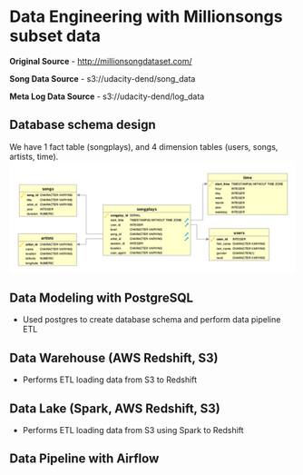 # Data Engineering with Millionsongs subset data
**Original Source** - http://millionsongdataset.com/

**Song Data Source** - s3://udacity-dend/song_data

**Meta Log Data Source** - s3://udacity-dend/log_data

## Database schema design
We have 1 fact table (songplays), and 4 dimension tables (users, songs, artists, time).
![](Song_ERD.png)

## Data Modeling with PostgreSQL
- Used postgres to create database schema and perform data pipeline ETL

## Data Warehouse (AWS Redshift, S3)
- Performs ETL loading data from S3 to Redshift

## Data Lake (Spark, AWS Redshift, S3)
- Performs ETL loading data from S3 using Spark to Redshift

## Data Pipeline with Airflow
